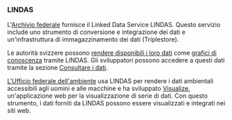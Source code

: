 ### LINDAS

L'[Archivio federale](https://www.bar.admin.ch/bar/it/home.html) fornisce il Linked Data Service LINDAS. Questo servizio include uno strumento di conversione e integrazione dei dati e un'infrastruttura di immagazzinamento dei dati (Triplestore).

Le autorità svizzere possono [rendere disponibili i loro dati](https://lindas.admin.ch/publish/?lang=it) come [grafici di conoscenza](https://en.wikipedia.org/wiki/Knowledge_graph#:~:text=In%20knowledge%20representation%20and%20reasoning,%E2%80%93%20with%20free%2Dform%20semantics.) tramite LINDAS. Gli sviluppatori possono accedere a questi dati tramite la sezione [Consultare i dati](https://lindas.admin.ch/sparql/?lang=it).

[L'Ufficio federale dell'ambiente](https://www.bafu.admin.ch/bafu/it/home.html) usa LINDAS per rendere i dati ambientali accessibili agli uomini e alle macchine e ha sviluppato [Visualize](https://visualize.admin.ch/it), un'applicazione web per la visualizzazione di serie di dati. Con questo strumento, i dati forniti da LINDAS possono essere visualizzati e integrati nei siti web.

